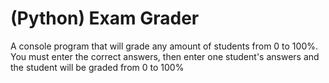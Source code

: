 <h1>(Python) Exam Grader</h1>
A console program that will grade any amount of students from 0 to 100%.
You must enter the correct answers,
then enter one student's answers
and the student will be graded from 0 to 100%